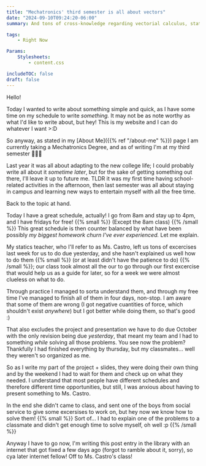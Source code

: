 ```yaml
---
title: "Mechatronics' third semester is all about vectors"
date: "2024-09-10T09:24:20-06:00"
summary: And tons of cross-knowledge regarding vectorial calculus, statics and electromagnetism

tags:
    - Right Now

Params:
    Stylesheets:
        - content.css

includeTOC: false
draft: false
---
```


Hello!

Today I wanted to write about something simple and quick, as I have some time on my schedule to write _something._ It may not be as note worthy as what I'd like to write about, but hey! This is my website and I can do whatever I want >:D

So anyway, as stated in my [About Me]({{% ref "/about-me" %}}) page I am currently taking a Mechatronics Degree, and as of writing I'm at my third semester 🥳🥳🥳

Last year it was all about adapting to the new college life; I could probably write all about it _sometime later_, but for the sake of getting something out there, I'll leave it up to future me. TLDR it was my first time having school-related activities in the afternoon, then last semester was all about staying in campus and learning new ways to entertain myself with all the free time.

Back to the topic at hand.

Today I have a great schedule, actually! I go from 8am and stay up to 4pm, and I have fridays for free! {{% small %}} (Except the 8am class) {{% /small %}} This great schedule is then counter balanced by what have been possibly _my biggest homework churn I've ever experienced._ Let me explain.

My statics teacher, who I'll refer to as Ms. Castro, left us tons of excercises last week for us to do due yesterday, and she hasn't explained us well how to do them {{% small %}} (or at least didn't have the patience to do) {{% /small %}}; our class took almost all the our to go through our first excercise that would help us as a guide for later, so for a week we were almost clueless on what to do.

Through practice I managed to sorta understand them, and through my free time I've managed to finish all of them in four days, non-stop. I am aware that some of them are wrong (I got negative cuantities of force, which shouldn't exist _anywhere_) but I got better while doing them, so that's good :)

That also excludes the project and presentation we have to do due October with the only revision being due _yesterday_, that meant my team and I had to something _while_ solving all those problems. You see now the problem? Thankfully I had finished everything by thursday, but my classmates... well they weren't so organized as me.

So as I write my part of the project + slides, they were doing their own thing and by the weekend I had to wait for them and check up on what they needed. I understand that most people have different schedules and therefore different time opportunities, but still, I was anxious about having to present something to Ms. Castro.

In the end she didn't came to class, and sent one of the boys from social service to give some excersises to work on, but hey now we know how to solve them! {{% small %}} Sort of... I had to explain one of the problems to a classmate and didn't get enough time to solve myself, oh well :p {{% /small %}}

Anyway I have to go now, I'm writing this post entry in the library with an internet that got fixed a few days ago (forgot to ramble about it, sorry), so cya later internet fellow! Off to Ms. Castro's class!
